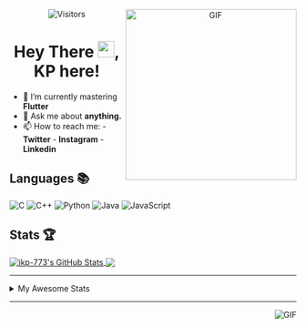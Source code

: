 <div align="center">
<img align="right" alt="GIF" height="300px" src="https://blog.insaid.co/wp-content/uploads/2020/01/Coding.gif"/>
       
![Visitors](https://visitor-badge.glitch.me/badge?page_id=ikp-773)

# Hey There <img src="https://media.tenor.com/images/822fb670841c6f6582fefbb82e338a50/tenor.gif" width="29px">, KP here!
</div>

- 🌱 I’m currently mastering **Flutter**
- 💬 Ask me about **anything.**
- 📫 How to reach me:
       - **Twitter** 
       - **Instagram**
       - **Linkedin**
         
## Languages 📚 

![C](https://img.shields.io/badge/-C-000?style=flat&logo=C)
![C++](https://img.shields.io/badge/-C++-000?style=flat&logo=C%2B%2B&logoColor=00599C)
![Python](https://img.shields.io/badge/-Python-000?style=flat&logo=python)
![Java](https://img.shields.io/badge/-Java-000?style=flat&logo=Java&logoColor=007396)
![JavaScript](https://img.shields.io/badge/-JavaScript-000?style=flat&logo=javascript)

##  Stats 🏆

<a href="https://github.com/ikp-773">
<img align="center" src="https://github-readme-stats.vercel.app/api?username=ikp-773&show_icons=true&theme=tokyonight&icon_color=6392DF&hide=prs" alt="ikp-773's GitHub Stats" />
</a> 
<a href="https://github.com/ikp-773">
<img align="center" src="https://github-readme-stats.vercel.app/api/top-langs/?username=ikp-773&layout=compact&show_icons=true&theme=tokyonight&icon_color=6392DF&hide=prs" />
</a>

---

<details>
       <summary>My Awesome Stats</summary>
       
<!--START_SECTION:waka-->
![Profile Views](http://img.shields.io/badge/Profile%20Views-0-blue)

![Lines of code](https://img.shields.io/badge/From%20Hello%20World%20I%27ve%20Written-851436%20lines%20of%20code-blue)

**🐱 My Github Data** 

> 📦 163.7 kB Used in Github's Storage 
 > 
> 💼 Opted to Hire
 > 
> 📜 27 Public Repositories
 > 
> 🔑 12 Private Repositories 

**I'm a Night 🦉** 

```text
🌞 Morning    75 commits     █░░░░░░░░░░░░░░░░░░░░░░░░   5.99% 
🌆 Daytime    232 commits    ████░░░░░░░░░░░░░░░░░░░░░   18.52% 
🌃 Evening    537 commits    ██████████░░░░░░░░░░░░░░░   42.86% 
🌙 Night      409 commits    ████████░░░░░░░░░░░░░░░░░   32.64%

```
📅 **I'm Most Productive on Saturday** 

```text
Monday       166 commits    ███░░░░░░░░░░░░░░░░░░░░░░   13.25% 
Tuesday      104 commits    ██░░░░░░░░░░░░░░░░░░░░░░░   8.3% 
Wednesday    191 commits    ███░░░░░░░░░░░░░░░░░░░░░░   15.24% 
Thursday     178 commits    ███░░░░░░░░░░░░░░░░░░░░░░   14.21% 
Friday       157 commits    ███░░░░░░░░░░░░░░░░░░░░░░   12.53% 
Saturday     235 commits    ████░░░░░░░░░░░░░░░░░░░░░   18.75% 
Sunday       222 commits    ████░░░░░░░░░░░░░░░░░░░░░   17.72%

```


📊 **This Week I Spent My Time On** 

```text
💬 Programming Languages: 
Java                     1 hr 15 mins        █████████░░░░░░░░░░░░░░░░   35.97% 
C                        42 mins             █████░░░░░░░░░░░░░░░░░░░░   19.95% 
HTML                     41 mins             █████░░░░░░░░░░░░░░░░░░░░   19.77% 
Python                   26 mins             ███░░░░░░░░░░░░░░░░░░░░░░   12.79% 
CSS                      16 mins             ██░░░░░░░░░░░░░░░░░░░░░░░   7.66%

💻 Operating System: 
Mac                      3 hrs 30 mins       █████████████████████████   100.0%

```

**I Mostly Code in Dart** 

```text
Dart                     13 repos            █████████░░░░░░░░░░░░░░░░   39.39% 
Python                   6 repos             ████░░░░░░░░░░░░░░░░░░░░░   18.18% 
HTML                     6 repos             ████░░░░░░░░░░░░░░░░░░░░░   18.18% 
JavaScript               3 repos             ██░░░░░░░░░░░░░░░░░░░░░░░   9.09% 
Java                     2 repos             █░░░░░░░░░░░░░░░░░░░░░░░░   6.06%

```


**Timeline**

![Chart not found](https://raw.githubusercontent.com/ikp-773/ikp-773/master/charts/bar_graph.png) 


<!--END_SECTION:waka-->
</details>

 ---
 
<img align="right" alt="GIF" src="https://github4life.herokuapp.com/ikp-773.gif" />


